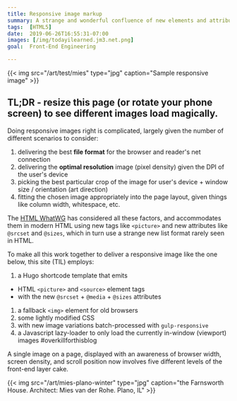 ```yaml
---
title: Responsive image markup
summary: A strange and wonderful confluence of new elements and attributes
tags:  [HTML5]
date:  2019-06-26T16:55:31-07:00
images: [/img/todayilearned.jm3.net.png]
goal:  Front-End Engineering

---
```

{{< img src="/art/test/mies" type="jpg"
  caption="Sample responsive image" >}}

## TL;DR - resize this page (or rotate your phone screen) to see different images load magically.

Doing responsive images right is complicated, largely given the number
of different scenarios to consider:

1. delivering the best **file format** for the browser and reader's net connection
2. delivering the **optimal resolution** image (pixel density) given the DPI of the user's device
3. picking the best particular crop of the image for user's device + window size / orientation (art direction)
4. fitting the chosen image appropriately into the page layout, given things like column width, whitespace, etc.

The [HTML WhatWG][whatwg] has considered all these factors, and
accommodates them in modern HTML using new tags like `<picture>` and new
attributes like `@srcset` and `@sizes`, which in turn use a strange new
list format rarely seen in HTML.

To make all this work together to deliver a responsive image like the one below, this site (TIL) employs:

1. a Hugo shortcode template that emits 
  * HTML `<picture>` and `<source>` element tags 
  * with the new `@srcset` + `@media` + `@sizes` attributes
1. a fallback `<img>` element for old browsers
1. some lightly modified CSS
1. with new image variations batch-processed with `gulp-responsive`
1. a Javascript lazy-loader to only load the currently in-window
  (viewport) images #overkillforthisblog

A single image on a page, displayed with an awareness of browser width,
screen density, and scroll position now involves five different levels
of the front-end layer cake.

{{< img src="/art/mies-plano-winter" type="jpg"
  caption="the Farnsworth House. Architect: Mies van der Rohe. Plano, IL" >}}

[whatwg]: https://whatwg.org/faq
